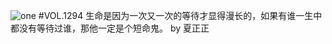 ![one](http://image.wufazhuce.com/Fjx6Vjyl0Iyt0ikRCRXCjwG8NZVM)
#VOL.1294
生命是因为一次又一次的等待才显得漫长的，如果有谁一生中都没有等待过谁，那他一定是个短命鬼。 by 夏正正